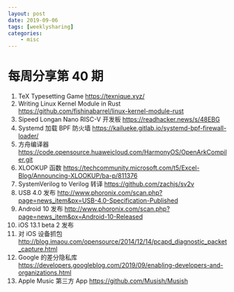 ```yaml
---
layout: post
date: 2019-09-06
tags: [weeklysharing]
categories:
    - misc
---
```


# 每周分享第 40 期

1. TeX Typesetting Game https://texnique.xyz/
2. Writing Linux Kernel Module in Rust https://github.com/fishinabarrel/linux-kernel-module-rust
3. Sipeed Longan Nano RISC-V 开发板 https://readhacker.news/s/48EBG
4. Systemd 加载 BPF 防火墙 https://kailueke.gitlab.io/systemd-bpf-firewall-loader/
5. 方舟编译器 https://code.opensource.huaweicloud.com/HarmonyOS/OpenArkCompiler.git
6. XLOOKUP 函数 https://techcommunity.microsoft.com/t5/Excel-Blog/Announcing-XLOOKUP/ba-p/811376
7. SystemVerilog to Verilog 转译 https://github.com/zachjs/sv2v
8. USB 4.0 发布 http://www.phoronix.com/scan.php?page=news_item&px=USB-4.0-Specification-Published
9. Android 10 发布 http://www.phoronix.com/scan.php?page=news_item&px=Android-10-Released
10. iOS 13.1 beta 2 发布
11. 对 iOS 设备抓包 http://blog.imaou.com/opensource/2014/12/14/pcapd_diagnostic_packet_capture.html
12. Google 的差分隐私库 https://developers.googleblog.com/2019/09/enabling-developers-and-organizations.html
13. Apple Music 第三方 App https://github.com/Musish/Musish
